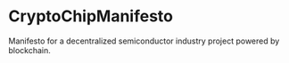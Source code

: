 # CryptoChipManifesto
Manifesto for a decentralized semiconductor industry project powered by blockchain.
